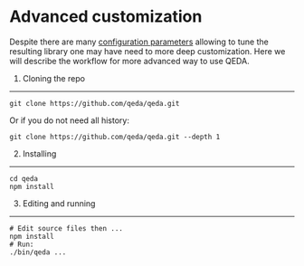 Advanced customization
======================

Despite there are many [configuration parameters](/core/utility/#parameters-list) allowing to tune the resulting library one may have need to more deep customization. Here we will describe the workflow for more advanced way to use QEDA.

1. Cloning the repo
-------------------

    git clone https://github.com/qeda/qeda.git

Or if you do not need all history:

    git clone https://github.com/qeda/qeda.git --depth 1

2. Installing
-------------

    cd qeda
    npm install

3. Editing and running
----------------------

    # Edit source files then ...
    npm install
    # Run:
    ./bin/qeda ...
